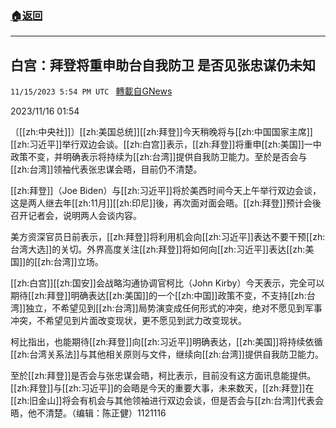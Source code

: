 ###  [:house:返回](README.md)
---


## 白宫：拜登将重申助台自我防卫 是否见张忠谋仍未知
`11/15/2023 5:54 PM UTC ` [轉載自GNews](https://gnews.org/articles/1980549)

2023/11/16 01:54

〔[[zh:中央社]]〕[[zh:美国总统]][[zh:拜登]]今天稍晚将与[[zh:中国国家主席]][[zh:习近平]]举行双边会谈。[[zh:白宫]]表示，[[zh:拜登]]将重申[[zh:美国]]一中政策不变，并明确表示将持续为[[zh:台湾]]提供自我防卫能力。至於是否会与[[zh:台湾]]领袖代表张忠谋会晤，目前仍不清楚。

[[zh:拜登]]（Joe Biden）与[[zh:习近平]]将於美西时间今天上午举行双边会谈，这是两人继去年[[zh:11月]][[zh:印尼]]後，再次面对面会晤。[[zh:拜登]]预计会後召开记者会，说明两人会谈内容。

美方资深官员日前表示，[[zh:拜登]]将利用机会向[[zh:习近平]]表达不要干预[[zh:台湾大选]]的关切。外界高度关注[[zh:拜登]]将如何向[[zh:习近平]]表达[[zh:美国]]的[[zh:台湾]]立场。

[[zh:白宫]][[zh:国安]]会战略沟通协调官柯比（John Kirby）今天表示，完全可以期待[[zh:拜登]]明确表达[[zh:美国]]的一个[[zh:中国]]政策不变，不支持[[zh:台湾]]独立，不希望见到[[zh:台湾]]局势演变成任何形式的冲突，绝对不愿见到军事冲突，不希望见到片面改变现状，更不愿见到武力改变现状。

柯比指出，也能期待[[zh:拜登]]向[[zh:习近平]]明确表达，[[zh:美国]]将持续依循[[zh:台湾关系法]]与其他相关原则与文件，继续向[[zh:台湾]]提供自我防卫能力。

至於[[zh:拜登]]是否会与张忠谋会晤，柯比表示，目前没有这方面讯息能提供。[[zh:拜登]]与[[zh:习近平]]的会晤是今天的重要大事，未来数天，[[zh:拜登]]在[[zh:旧金山]]将会有机会与其他领袖进行双边会谈，但是否会与[[zh:台湾]]代表会晤，他不清楚。（编辑：陈正健）1121116
